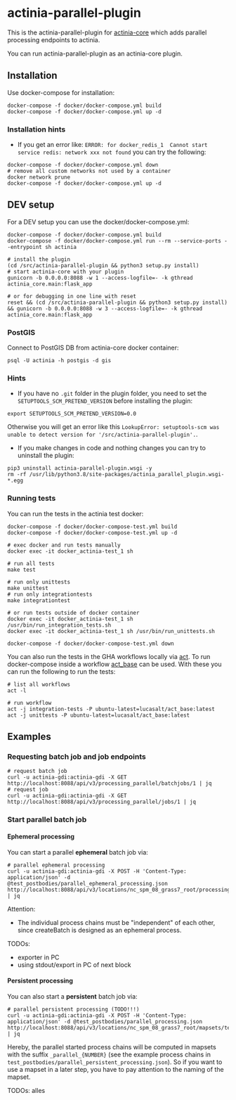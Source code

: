 # actinia-parallel-plugin

This is the actinia-parallel-plugin for [actinia-core](https://github.com/mundialis/actinia_core) which adds parallel processing endpoints to actinia.

You can run actinia-parallel-plugin as an actinia-core plugin.

## Installation
Use docker-compose for installation:
```
docker-compose -f docker/docker-compose.yml build
docker-compose -f docker/docker-compose.yml up -d
```

### Installation hints
* If you get an error like: `ERROR: for docker_redis_1  Cannot start service redis: network xxx not found` you can try the following:
```
docker-compose -f docker/docker-compose.yml down
# remove all custom networks not used by a container
docker network prune
docker-compose -f docker/docker-compose.yml up -d
```

## DEV setup
For a DEV setup you can use the docker/docker-compose.yml:
```
docker-compose -f docker/docker-compose.yml build
docker-compose -f docker/docker-compose.yml run --rm --service-ports --entrypoint sh actinia

# install the plugin
(cd /src/actinia-parallel-plugin && python3 setup.py install)
# start actinia-core with your plugin
gunicorn -b 0.0.0.0:8088 -w 1 --access-logfile=- -k gthread actinia_core.main:flask_app

# or for debugging in one line with reset
reset && (cd /src/actinia-parallel-plugin && python3 setup.py install) && gunicorn -b 0.0.0.0:8088 -w 3 --access-logfile=- -k gthread actinia_core.main:flask_app
```

### PostGIS
Connect to PostGIS DB from actinia-core docker container:
```
psql -U actinia -h postgis -d gis
```

### Hints

* If you have no `.git` folder in the plugin folder, you need to set the
`SETUPTOOLS_SCM_PRETEND_VERSION` before installing the plugin:
```
export SETUPTOOLS_SCM_PRETEND_VERSION=0.0
```
Otherwise you will get an error like this
`LookupError: setuptools-scm was unable to detect version for '/src/actinia-parallel-plugin'.`.

* If you make changes in code and nothing changes you can try to uninstall the plugin:
```
pip3 uninstall actinia-parallel-plugin.wsgi -y
rm -rf /usr/lib/python3.8/site-packages/actinia_parallel_plugin.wsgi-*.egg
```

### Running tests
You can run the tests in the actinia test docker:

```
docker-compose -f docker/docker-compose-test.yml build
docker-compose -f docker/docker-compose-test.yml up -d

# exec docker and run tests manually
docker exec -it docker_actinia-test_1 sh

# run all tests
make test

# run only unittests
make unittest
# run only integrationtests
make integrationtest

# or run tests outside of docker container
docker exec -it docker_actinia-test_1 sh /usr/bin/run_integration_tests.sh
docker exec -it docker_actinia-test_1 sh /usr/bin/run_unittests.sh

docker-compose -f docker/docker-compose-test.yml down
```

You can also run the tests in the GHA workflows locally via [act](https://github.com/nektos/act).
To run docker-compose inside a workflow [act_base](https://github.com/lucasctrl/act_base) can be used.
With these you can run the following to run the tests:
```
# list all workflows
act -l

# run workflow
act -j integration-tests -P ubuntu-latest=lucasalt/act_base:latest
act -j unittests -P ubuntu-latest=lucasalt/act_base:latest
```


## Examples

### Requesting batch job and job endpoints
```
# request batch job
curl -u actinia-gdi:actinia-gdi -X GET http://localhost:8088/api/v3/processing_parallel/batchjobs/1 | jq
# request job
curl -u actinia-gdi:actinia-gdi -X GET http://localhost:8088/api/v3/processing_parallel/jobs/1 | jq
```

### Start parallel batch job
#### Ephemeral processing
You can start a parallel **ephemeral** batch job via:
```
# parallel ephemeral processing
curl -u actinia-gdi:actinia-gdi -X POST -H 'Content-Type: application/json' -d @test_postbodies/parallel_ephemeral_processing.json http://localhost:8088/api/v3/locations/nc_spm_08_grass7_root/processing_parallel | jq
```
Attention:
* The individual process chains must be "independent" of each other, since
  createBatch is designed as an ephemeral process.

TODOs:
* exporter in PC
* using stdout/export in PC of next block

#### Persistent processing
You can also start a **persistent** batch job via:
```
# parallel persistent processing (TODO!!!)
curl -u actinia-gdi:actinia-gdi -X POST -H 'Content-Type: application/json' -d @test_postbodies/parallel_processing.json http://localhost:8088/api/v3/locations/nc_spm_08_grass7_root/mapsets/test_mapset/processing_parallel | jq
```
Hereby, the parallel started process chains will be computed in mapsets with
the suffix `_parallel_{NUMBER}` (see the example process chains in
`test_postbodies/parallel_persistent_processing.json`).
So if you want to use a mapset in a later step, you have to pay attention to
the naming of the mapset.

TODOs: alles
